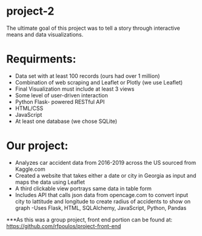 # project-2

The ultimate goal of this project was to tell a story through interactive means and data visualizations. 

# Requirments:
- Data set with at least 100 records (ours had over 1 million)
- Combination of web scraping and Leaflet or Plotly (we use Leaflet)
- Final Visualization must include at least 3 views
- Some level of user-driven interaction
- Python Flask- powered RESTful API
- HTML/CSS
- JavaScript
- At least one database (we chose SQLite)

# Our project:
- Analyzes car accident data from 2016-2019 across the US sourced from Kaggle.com
- Created a website that takes either a date or city in Georgia as input and maps the data using Leaflet
- A third clickable view portrays same data in table form
- Includes API that calls json data from opencage.com to convert input city to lattitude and longitude to create radius of accidents to show on graph
-Uses Flask, HTML, SQLAlchemy, JavaScript, Python, Pandas

***As this was a group project, front end portion can be found at:
https://github.com/rfpoulos/project-front-end
